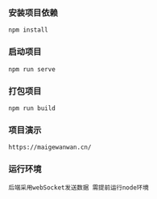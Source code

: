 
### 安装项目依赖
```
npm install
```

### 启动项目
```
npm run serve
```

### 打包项目
```
npm run build
```

### 项目演示
```
https://maigewanwan.cn/
```

### 运行环境
```
后端采用webSocket发送数据 需提前运行node环境

```
